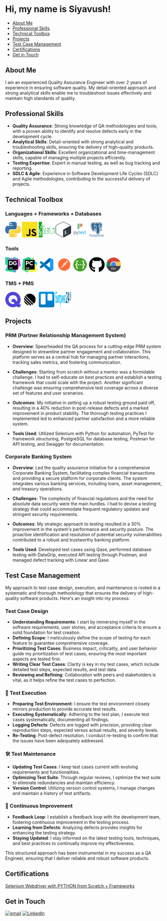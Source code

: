 <head><link rel="stylesheet" type="text/css" href="styles.css">
<link rel="stylesheet" type="text/css" href="styles.css">
</head>

# Hi, my name is Siyavush!

- [About Me](#about-me)
- [Professional Skills](#professional-skills)
- [Technical Toolbox](#technical-toolbox)
- [Projects](#projects)
- [Test Case Management](#test-case-management)
- [Certifications](#certifications)
- [Get in Touch](#get-in-touch)

## About Me
I am an experienced Quality Assurance Engineer with over 2 years of experience in ensuring software quality. My detail-oriented approach and strong analytical skills enable me to troubleshoot issues effectively and maintain high standards of quality.

## Professional Skills
- **Quality Assurance**: Strong knowledge of QA methodologies and tools, with a proven ability to identify and resolve defects early in the development cycle.
- **Analytical Skills**: Detail-oriented with strong analytical and troubleshooting skills, ensuring the delivery of high-quality products.
- **Organizational Skills**: Excellent organizational and time-management skills, capable of managing multiple projects efficiently.
- **Testing Expertise**: Expert in manual testing, as well as bug tracking and reporting.
- **SDLC & Agile**: Experience in Software Development Life Cycles (SDLC) and Agile methodologies, contributing to the successful delivery of projects.

## Technical Toolbox

### Languages + Frameworks + Databases
<a href='https://www.python.org'><img class='icon' src="icons/python.svg" alt="Python" width="50" height="50" title="Python"></a>
<a href='https://ecma-international.org/publications-and-standards/standards/ecma-262'><img class='icon' src="icons/js.svg" alt="Javascript" width="50" height="50" title="Javascript"></a>
<a href='https://www.selenium.dev/'><img class='icon' src="icons/selenium.svg" alt="selenium" width="50" height="50" title="Selenium"></a>
<a href='https://www.gnu.org/software/bash'><img class='icon' src="icons/bash.svg" alt="gnu-bash" width="50" height="50" title="Bash"></a>
<a href='https://pytest.org'><img class='icon' src="icons/pytest.svg.png" alt="pytest" width="50" height="50" title="Pytest"></a>
<a href='https://www.postgresql.org'><img class='icon' src="icons/postgresql.svg" alt="postgresql" width="50" height="50" title="PostGreSQL"></a>

### Tools
<a href='https://www.jetbrains.com/datagrip'><img class='icon' src="icons/datagrip.svg" alt="datagrip" width="50" height="50" title="Datagrip"></a>
<a href='https://www.jetbrains.com/pycharm'><img class='icon' src="icons/pycharm.svg" alt="pycharm" width="50" height="50" title="Pycharm"></a>
<a href='https://code.visualstudio.com/'><img class='icon' src="icons/vscode.svg" alt="vscode" width="50" height="50" title="Visual Studio Code"></a>
<a href='https://www.postman.com'><img class='icon' src="icons/postman.svg" alt="postman" width="50" height="50" title="Postman"></a>
<a href='https://swagger.io'><img class='icon' src="icons/swagger.svg" alt="swagger" width="50" height="50" title="Swagger"></a>
<a href='https://github.com'><img class='icon' src="icons/github.svg" alt="github" width="50" height="50" title="GitHub"></a>
<a href='https://developer.chrome.com/docs/devtools'><img class='icon' src="icons/chrome-dev.svg" alt="chrome dev tools" width="50" height="50" title="Chrome DevTools"></a>


### TMS + PMS
<a href='https://qase.io/'><img class='icon' src="icons/qase.svg" alt="qase" width="50" height="50" title="Qase Test Management"></a>
<a href='https://linear.app/'><img class='icon' src="icons/linear.svg" alt="linear" width="50" height="50" title="Linear Project Management"></a>
<a href='https://trello.com'><img class='icon' src="icons/trello.svg" alt="trello" width="50" height="50" title="Trello"></a>
<a href='https://www.bitrix24.ru/'><img class='icon' src="icons/bitrix24.svg" alt="bitrix24" width="50" height="50" title="Bitrix24"></a>


## Projects

### PRM (Partner Relationship Management System)

- **Overview**: Spearheaded the QA process for a cutting-edge PRM system designed to streamline partner engagement and collaboration. This platform serves as a central hub for managing partner interactions, tracking sales metrics, and fostering communication.

- **Challenges**: Starting from scratch without a mentor was a formidable challenge. I had to self-educate on best practices and establish a testing framework that could scale with the project. Another significant challenge was ensuring comprehensive test coverage across a diverse set of features and user scenarios.

- **Outcomes**: My initiative in setting up a robust testing ground paid off, resulting in a 40% reduction in post-release defects and a marked improvement in product stability. The thorough testing practices I implemented led to enhanced partner satisfaction and a more reliable system.

- **Tools Used**: Utilized Selenium with Python for automation, PyTest for framework structuring, PostgreSQL for database testing, Postman for API testing, and Swagger for documentation.

### Corporate Banking System

- **Overview**: Led the quality assurance initiative for a comprehensive Corporate Banking System, facilitating complex financial transactions and providing a secure platform for corporate clients. The system integrates various banking services, including loans, asset management, and treasury operations.

- **Challenges**: The complexity of financial regulations and the need for absolute data security were the main hurdles. I had to devise a testing strategy that could accommodate frequent regulatory updates and stringent security requirements.

- **Outcomes**: My strategic approach to testing resulted in a 30% improvement in the system's performance and security posture. The proactive identification and resolution of potential security vulnerabilities contributed to a robust and trustworthy banking platform.

- **Tools Used**: Developed test cases using Qase, performed database testing with DataGrip, executed API testing through Postman, and managed defect tracking with Linear and Qase.

## Test Case Management

My approach to test case design, execution, and maintenance is rooted in a systematic and thorough methodology that ensures the delivery of high-quality software products. Here's an insight into my process:

### Test Case Design
- **Understanding Requirements**: I start by immersing myself in the software requirements, user stories, and acceptance criteria to ensure a solid foundation for test creation.
- **Defining Scope**: I meticulously define the scope of testing for each feature to guarantee comprehensive coverage.
- **Prioritizing Test Cases**: Business impact, criticality, and user behavior guide my prioritization of test cases, ensuring the most important aspects are tested first.
- **Writing Clear Test Cases**: Clarity is key in my test cases, which include detailed test steps, expected results, and test data.
- **Reviewing and Refining**: Collaboration with peers and stakeholders is vital, as it helps refine the test cases to perfection.

### 🏃 Test Execution
- **Preparing Test Environment**: I ensure the test environment closely mirrors production to provide accurate test results.
- **Executing Systematically**: Adhering to the test plan, I execute test cases systematically, documenting all findings.
- **Logging Defects**: Defects are logged with precision, providing clear reproduction steps, expected versus actual results, and severity levels.
- **Re-Testing**: Post-defect resolution, I conduct re-testing to confirm that the issues have been adequately addressed.

### 🛠️ Test Maintenance
- **Updating Test Cases**: I keep test cases current with evolving requirements and functionalities.
- **Optimizing Test Suite**: Through regular reviews, I optimize the test suite to eliminate redundancies and maintain efficiency.
- **Version Control**: Utilizing version control systems, I manage changes and maintain a history of test artifacts.

### 🔄 Continuous Improvement
- **Feedback Loop**: I establish a feedback loop with the development team, fostering continuous improvement in the testing process.
- **Learning from Defects**: Analyzing defects provides insights for enhancing the testing strategy.
- **Staying Updated**: I stay informed on the latest testing tools, techniques, and best practices to continually improve my effectiveness.

This structured approach has been instrumental in my success as a QA Engineer, ensuring that I deliver reliable and robust software products.

## Certifications

[Selenium Webdriver with PYTHON from Scratch + Frameworks](https://www.udemy.com/course/learn-selenium-automation-in-easy-python-language/)

## Get in Touch

<a href="mailto:snajmudinov@gmail.com"><img src="https://cdn-icons-png.flaticon.com/512/732/732200.png" alt="email" width="30"/></a>  <a href="https://www.linkedin.com/in/siyavushnazhmudinov/"><img src="https://cdn-icons-png.flaticon.com/512/174/174857.png" alt="LinkedIn" width="30"/></a>


